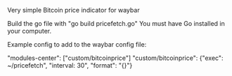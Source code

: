 Very simple Bitcoin price indicator for waybar

Build the go file with "go build pricefetch.go"
You must have Go installed in your computer. 

Example config to add to the waybar config file:

"modules-center": ["custom/bitcoinprice"]
"custom/bitcoinprice": {"exec": ~/pricefetch", "interval: 30", "format": "{}"}
